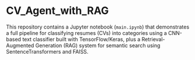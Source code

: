 # CV_Agent_with_RAG
This repository contains a Jupyter notebook (`main.ipynb`) that demonstrates a full pipeline for classifying resumes (CVs) into categories using a CNN-based text classifier built with TensorFlow/Keras, plus a Retrieval-Augmented Generation (RAG) system for semantic search using SentenceTransformers and FAISS.
